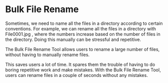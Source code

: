 # Bulk File Rename
<p>Sometimes, we need to name all the files in a directory according to certain conventions. For
example, we can rename all the files in a directory with File0001.jpg , where the numbers
increase based on the number of files in the directory. Doing this manually can be stressful
and repetitive.
  
The Bulk File Rename Tool allows users to rename a large number of files, without having to
manually rename files.

This saves users a lot of time. It spares them the trouble of having to do boring repetitive
work and make mistakes. With the Bulk File Rename Tool, users can rename files in a couple
of seconds without any mistakes.</p>
